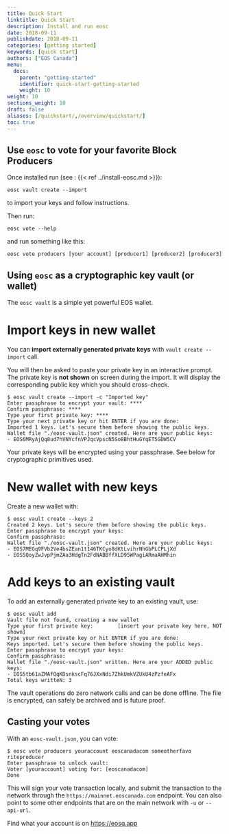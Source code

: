 ```yaml
---
title: Quick Start
linktitle: Quick Start
description: Install and run eosc
date: 2018-09-11
publishdate: 2018-09-11
categories: [getting started]
keywords: [quick start]
authors: ["EOS Canada"]
menu:
  docs:
    parent: "getting-started"
    identifier: quick-start-getting-started
    weight: 10
weight: 10
sections_weight: 10
draft: false
aliases: [/quickstart/,/overview/quickstart/]
toc: true
---
```


Use `eosc` to vote for your favorite Block Producers
------------

Once installed run (see : {{< ref ../install-eosc.md >}}):

```
eosc vault create --import
```

to import your keys and follow instructions.

Then run:

```
eosc vote --help
```

and run something like this:

```
eosc vote producers [your account] [producer1] [producer2] [producer3]
```

Using `eosc` as a cryptographic key vault (or wallet)
----------

The `eosc vault` is a simple yet powerful EOS wallet.

Import keys in new wallet
=========================

You can **import externally generated private keys** with `vault create --import` call.

You will then be asked to paste your private key in an interactive
prompt.  The private key is **not shown** on screen during the
import. It will display the corresponding public key which you should
cross-check.

```
$ eosc vault create --import -c "Imported key"
Enter passphrase to encrypt your vault: ****
Confirm passphrase: ****
Type your first private key: ****
Type your next private key or hit ENTER if you are done:
Imported 1 keys. Let's secure them before showing the public keys.
Wallet file "./eosc-vault.json" created. Here are your public keys:
- EOS6MRyAjQq8ud7hVNYcfnVPJqcVpscN5So8BhtHuGYqET5GDW5CV
```

Your private keys will be encrypted using your passphrase. See below
for cryptographic primitives used.



New wallet with new keys
========================

Create a new wallet with:

```
$ eosc vault create --keys 2
Created 2 keys. Let's secure them before showing the public keys.
Enter passphrase to encrypt your keys:
Confirm passphrase:
Wallet file "./eosc-vault.json" created. Here are your public keys:
- EOS7MEGq9FVb2Ve4bsZEan1t146TKCyo8dKtLvihrNhGbPLCPLjXd
- EOS5QoyZwJvpPjmZAa3HdgTn2FdNABBffXLD95WPagiARmaAHMhin
```


Add keys to an existing vault
=============================

To add an externally generated private key to an existing vault, use:

```
$ eosc vault add
Vault file not found, creating a new wallet
Type your first private key:        [insert your private key here, NOT shown]
Type your next private key or hit ENTER if you are done:
Keys imported. Let's secure them before showing the public keys.
Enter passphrase to encrypt your keys:
Confirm passphrase:
Wallet file "./eosc-vault.json" written. Here are your ADDED public keys:
- EOS5tb61aZMAfQqKDsnkscFq76JXxNdi7ZhkUmkVZUkU4zPzfeAFx
Total keys writteN: 3
```

The vault operations do zero network calls and can be done offline.
The file is encrypted, can safely be archived and is future proof.

Casting your votes
------------------

With an `eosc-vault.json`, you can vote:

```
$ eosc vote producers youraccount eoscanadacom someotherfavo riteproducer
Enter passphrase to unlock vault:
Voter [youraccount] voting for: [eoscanadacom]
Done
```

This will sign your vote transaction locally, and submit the
transaction to the network through the `https://mainnet.eoscanada.com`
endpoint.  You can also point to some other endpoints that are on the
main network with `-u` or `--api-url`.

Find what your account is on https://eosq.app


